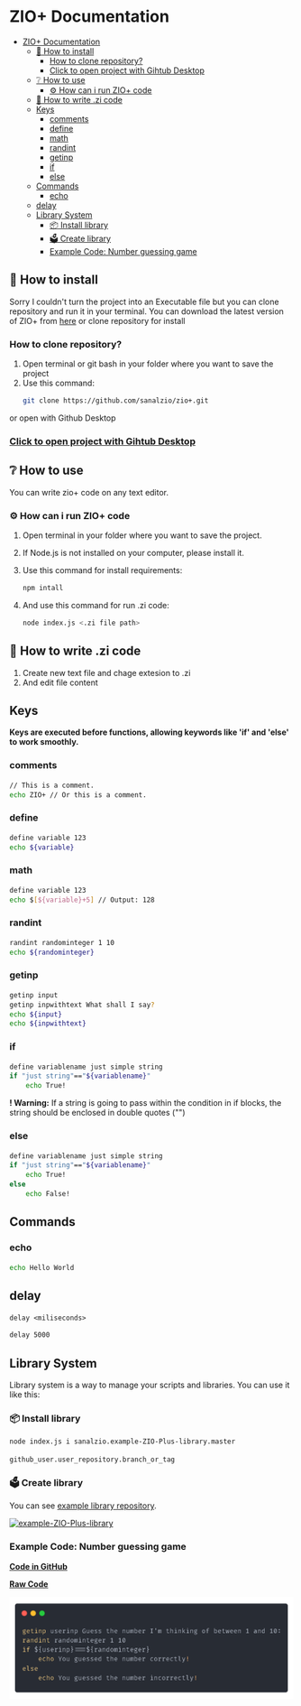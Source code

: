 # ZIO+ Documentation

- [ZIO+ Documentation](#zio-documentation)
  - [📁 How to install](#-how-to-install)
    - [How to clone repository?](#how-to-clone-repository)
    - [Click to open project with Gihtub Desktop](#click-to-open-project-with-gihtub-desktop)
  - [❔ How to use](#-how-to-use)
    - [⚙ How can i run ZIO+ code](#-how-can-i-run-zio-code)
  - [📝 How to write .zi code](#-how-to-write-zi-code)
  - [Keys](#keys)
    - [comments](#comments)
    - [define](#define)
    - [math](#math)
    - [randint](#randint)
    - [getinp](#getinp)
    - [if](#if)
    - [else](#else)
  - [Commands](#commands)
    - [echo](#echo)
  - [delay](#delay)
  - [Library System](#library-system)
    - [📦 Install library](#-install-library)
    - [🗳 Create library](#-create-library)
    - [Example Code: Number guessing game](#example-code-number-guessing-game)

## 📁 How to install
Sorry I couldn't turn the project into an Executable file but you can clone repository and run it in your terminal.
You can download the latest version of ZIO+ from [here](https://www.github.com/sanalzio/zio+/archive/refs/heads/master.zip)
or clone repository for install
### How to clone repository?
1) Open terminal or git bash in your folder where you want to save the project
2) Use this command:
    ```bash
    git clone https://github.com/sanalzio/zio+.git
    ```
or open with Github Desktop
### [Click to open project with Gihtub Desktop](x-github-client://openRepo/https://github.com/sanalzio/zio+)

## ❔ How to use
You can write zio+ code on any text editor.
### ⚙ How can i run ZIO+ code
1) Open terminal in your folder where you want to save the project.
2) If Node.js is not installed on your computer, please install it.
3) Use this command for install requirements:

    ```bash
    npm intall
    ```
4) And use this command for run .zi code:

    ```bash
    node index.js <.zi file path>
    ```

## 📝 How to write .zi code
1) Create new text file and chage extesion to .zi
2) And edit file content

## Keys
**Keys are executed before functions, allowing keywords like 'if' and 'else' to work smoothly.**

### comments
```bash
// This is a comment.
echo ZIO+ // Or this is a comment.
```

### define
```bash
define variable 123
echo ${variable}
```

### math
```bash
define variable 123
echo $[${variable}+5] // Output: 128
```

### randint
```bash
randint randominteger 1 10
echo ${randominteger}
```

### getinp
```bash
getinp input
getinp inpwithtext What shall I say?
echo ${input}
echo ${inpwithtext}
```
### if
```bash
define variablename just simple string
if "just string"=="${variablename}"
    echo True!
```
**! Warning:** If a string is going to pass within the condition in if blocks, the string should be enclosed in double quotes ("")

### else
```bash
define variablename just simple string
if "just string"=="${variablename}"
    echo True!
else
    echo False!
```

## Commands
### echo
```bash
echo Hello World
```

## delay
`delay <miliseconds>`
```bash
delay 5000
```

## Library System
Library system is a way to manage your scripts and libraries. You can use it like this:
### 📦 Install library
```bash
node index.js i sanalzio.example-ZIO-Plus-library.master
```
`github_user.user_repository.branch_or_tag`

### 🗳 Create library
You can see [example library repository](https://www.github.com/sanalzio/example-ZIO-Plus-library).

[![example-ZIO-Plus-library](https://github-readme-stats.vercel.app/api/pin/?username=sanalzio&repo=example-ZIO-Plus-library&show_owner=true&theme=dark)](https://www.github.com/sanalzio/example-ZIO-Plus-library)

### Example Code: Number guessing game
[**Code in GitHub**](https://github.com/sanalzio/ZIO-Plus/blob/master/example.zi)

[**Raw Code**](https://raw.githubusercontent.com/sanalzio/ZIO-Plus/master/example.zi)

![Example code image](exampleCode.png)
